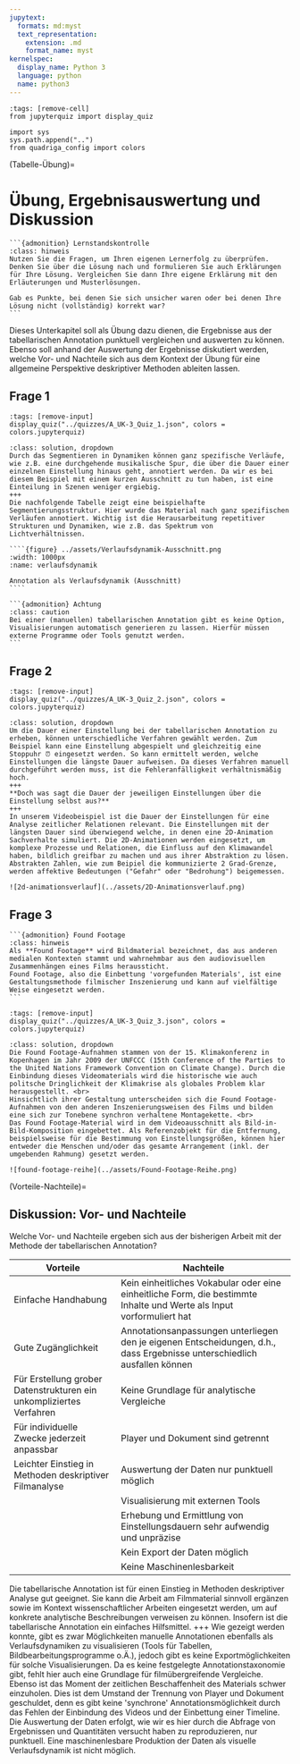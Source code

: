 ```yaml
---
jupytext:
  formats: md:myst
  text_representation:
    extension: .md
    format_name: myst
kernelspec:
  display_name: Python 3
  language: python
  name: python3
---
```

```{code-cell} ipython3
:tags: [remove-cell]
from jupyterquiz import display_quiz

import sys
sys.path.append("..")
from quadriga_config import colors
```
(Tabelle-Übung)=
# Übung, Ergebnisauswertung und Diskussion

````{margin}
```{admonition} Lernstandskontrolle
:class: hinweis
Nutzen Sie die Fragen, um Ihren eigenen Lernerfolg zu überprüfen. Denken Sie über die Lösung nach und formulieren Sie auch Erklärungen für Ihre Lösung. Vergleichen Sie dann Ihre eigene Erklärung mit den Erläuterungen und Musterlösungen.

Gab es Punkte, bei denen Sie sich unsicher waren oder bei denen Ihre Lösung nicht (vollständig) korrekt war?
```
````
Dieses Unterkapitel soll als Übung dazu dienen, die Ergebnisse aus der tabellarischen Annotation punktuell vergleichen und auswerten zu können.
Ebenso soll anhand der Auswertung der Ergebnisse diskutiert werden, welche Vor- und Nachteile sich aus dem Kontext der Übung für eine allgemeine Perspektive deskriptiver Methoden ableiten lassen.

## Frage 1

```{code-cell} ipython3
:tags: [remove-input]
display_quiz("../quizzes/A_UK-3_Quiz_1.json", colors = colors.jupyterquiz)
```

`````{admonition} Lösung
:class: solution, dropdown
Durch das Segmentieren in Dynamiken können ganz spezifische Verläufe, wie z.B. eine durchgehende musikalische Spur, die über die Dauer einer einzelnen Einstellung hinaus geht, annotiert werden. Da wir es bei diesem Beispiel mit einem kurzen Ausschnitt zu tun haben, ist eine Einteilung in Szenen weniger ergiebig.  
+++
Die nachfolgende Tabelle zeigt eine beispielhafte Segmentierungsstruktur. Hier wurde das Material nach ganz spezifischen Verläufen annotiert. Wichtig ist die Herausarbeitung repetitiver Strukturen und Dynamiken, wie z.B. das Spektrum von Lichtverhältnissen.

````{figure} ../assets/Verlaufsdynamik-Ausschnitt.png
:width: 1000px
:name: verlaufsdynamik

Annotation als Verlaufsdynamik (Ausschnitt)
````

```{admonition} Achtung
:class: caution
Bei einer (manuellen) tabellarischen Annotation gibt es keine Option, Visualisierungen automatisch generieren zu lassen. Hierfür müssen externe Programme oder Tools genutzt werden.
```
`````

## Frage 2

```{code-cell} ipython3
:tags: [remove-input]
display_quiz("../quizzes/A_UK-3_Quiz_2.json", colors = colors.jupyterquiz)
```

```{admonition} Lösung
:class: solution, dropdown
Um die Dauer einer Einstellung bei der tabellarischen Annotation zu erheben, können unterschiedliche Verfahren gewählt werden. Zum Beispiel kann eine Einstellung abgespielt und gleichzeitig eine Stoppuhr ⏰ eingesetzt werden. So kann ermittelt werden, welche Einstellungen die längste Dauer aufweisen. Da dieses Verfahren manuell durchgeführt werden muss, ist die Fehleranfälligkeit verhältnismäßig hoch.
+++
**Doch was sagt die Dauer der jeweiligen Einstellungen über die Einstellung selbst aus?**
+++
In unserem Videobeispiel ist die Dauer der Einstellungen für eine Analyse zeitlicher Relationen relevant. Die Einstellungen mit der längsten Dauer sind überwiegend welche, in denen eine 2D-Animation Sachverhalte simuliert. Die 2D-Animationen werden eingesetzt, um komplexe Prozesse und Relationen, die Einfluss auf den Klimawandel haben, bildlich greifbar zu machen und aus ihrer Abstraktion zu lösen.
Abstrakten Zahlen, wie zum Beipiel die kommunizierte 2 Grad-Grenze, werden affektive Bedeutungen ("Gefahr" oder "Bedrohung") beigemessen.

![2d-animationsverlauf](../assets/2D-Animationsverlauf.png)

```

## Frage 3

````{margin}
```{admonition} Found Footage
:class: hinweis
Als **Found Footage** wird Bildmaterial bezeichnet, das aus anderen medialen Kontexten stammt und wahrnehmbar aus den audiovisuellen Zusammenhängen eines Films heraussticht. 
Found Footage, also die Einbettung 'vorgefunden Materials', ist eine Gestaltungsmethode filmischer Inszenierung und kann auf vielfältige Weise eingesetzt werden.
```
````

```{code-cell} ipython3
:tags: [remove-input]
display_quiz("../quizzes/A_UK-3_Quiz_3.json", colors = colors.jupyterquiz)
```

```{admonition} Lösung
:class: solution, dropdown
Die Found Footage-Aufnahmen stammen von der 15. Klimakonferenz in Kopenhagen im Jahr 2009 der UNFCCC (15th Conference of the Parties to the United Nations Framework Convention on Climate Change). Durch die Einbindung dieses Videomaterials wird die historische wie auch politsche Dringlichkeit der Klimakrise als globales Problem klar herausgestellt. <br>
Hinsichtlich ihrer Gestaltung unterscheiden sich die Found Footage-Aufnahmen von den anderen Inszenierungsweisen des Films und bilden eine sich zur Tonebene synchron verhaltene Montagekette. <br>
Das Found Footage-Material wird in dem Videoausschnitt als Bild-in-Bild-Komposition eingebettet. Als Referenzobjekt für die Entfernung, beispielsweise für die Bestimmung von Einstellungsgrößen, können hier entweder die Menschen und/oder das gesamte Arrangement (inkl. der umgebenden Rahmung) gesetzt werden.

![found-footage-reihe](../assets/Found-Footage-Reihe.png)

```

(Vorteile-Nachteile)=
## Diskussion: Vor- und Nachteile

Welche Vor- und Nachteile ergeben sich aus der bisherigen Arbeit mit der Methode der tabellarischen Annotation?

| Vorteile                                                                                       | Nachteile                                                                                                                |
|------------------------------------------------------------------------------------------------|--------------------------------------------------------------------------------------------------------------------------|
| Einfache Handhabung                                                                            | Kein einheitliches Vokabular oder eine einheitliche Form, die bestimmte Inhalte und Werte als Input vorformuliert hat    |
| Gute Zugänglichkeit                                                                            | Annotationsanpassungen unterliegen den je eigenen Entscheidungen, d.h., dass Ergebnisse unterschiedlich ausfallen können |
| Für Erstellung grober Datenstrukturen ein unkompliziertes Verfahren                            | Keine Grundlage für analytische Vergleiche                                                                               |
| Für individuelle Zwecke jederzeit anpassbar                                                    | Player und Dokument sind getrennt                                                                                        |
| Leichter Einstieg in Methoden deskriptiver Filmanalyse                                         | Auswertung der Daten nur punktuell möglich                                                                               |
|                                                                                                | Visualisierung mit externen Tools                                                                                        |
|                                                                                                | Erhebung und Ermittlung von Einstellungsdauern sehr aufwendig und unpräzise                                              |
|                                                                                                | Kein Export der Daten möglich                                                                                            |
|                                                                                                | Keine Maschinenlesbarkeit                                                                                                |

Die tabellarische Annotation ist für einen Einstieg in Methoden deskriptiver Analyse gut geeignet. Sie kann die Arbeit am Filmmaterial sinnvoll ergänzen sowie im Kontext wissenschaftlicher Arbeiten eingesetzt werden, um auf konkrete analytische Beschreibungen verweisen zu können. Insofern ist die tabellarische Annotation ein einfaches Hilfsmittel.
+++
Wie gezeigt werden konnte, gibt es zwar Möglichkeiten manuelle Annotationen ebenfalls als Verlaufsdynamiken zu visualisieren (Tools für Tabellen, Bildbearbeitungsprogramme o.Ä.), jedoch gibt es keine Exportmöglichkeiten für solche Visualisierungen. Da es keine festgelegte Annotationstaxonomie gibt, fehlt hier auch eine Grundlage für filmübergreifende Vergleiche. Ebenso ist das Moment der zeitlichen Beschaffenheit des Materials schwer einzuholen. Dies ist dem Umstand der Trennung von Player und Dokument geschuldet, denn es gibt keine 'synchrone' Annotationsmöglichkeit durch das Fehlen der Einbindung des Videos und der Einbettung einer Timeline. Die Auswertung der Daten erfolgt, wie wir es hier durch die Abfrage von Ergebnissen und Quantitäten versucht haben zu reproduzieren, nur punktuell. Eine maschinenlesbare Produktion der Daten als visuelle Verlaufsdynamik ist nicht möglich.
